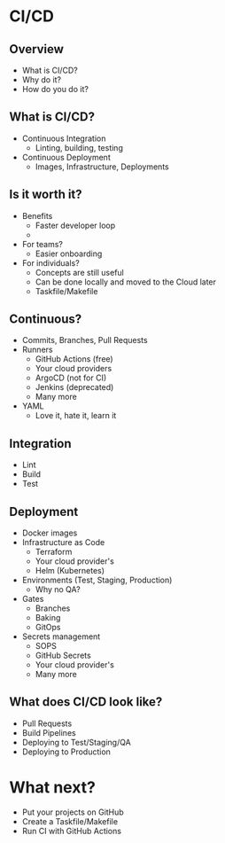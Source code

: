 # CI/CD

## Overview
* What is CI/CD?
* Why do it?
* How do you do it?

## What is CI/CD?
* Continuous Integration
  * Linting, building, testing
* Continuous Deployment
  * Images, Infrastructure, Deployments

## Is it worth it?
* Benefits
  * Faster developer loop
  * 
* For teams?
  * Easier onboarding
* For individuals?
  * Concepts are still useful
  * Can be done locally and moved to the Cloud later
  * Taskfile/Makefile

## Continuous?
* Commits, Branches, Pull Requests
* Runners
  * GitHub Actions (free)
  * Your cloud providers
  * ArgoCD (not for CI)
  * Jenkins (deprecated)
  * Many more
* YAML
  * Love it, hate it, learn it

## Integration
* Lint
* Build
* Test

## Deployment 
* Docker images
* Infrastructure as Code
  * Terraform 
  * Your cloud provider's
  * Helm (Kubernetes)
* Environments (Test, Staging, Production)
  * Why no QA?
* Gates
  * Branches
  * Baking
  * GitOps
* Secrets management
  * SOPS
  * GitHub Secrets
  * Your cloud provider's
  * Many more

## What does CI/CD look like?
* Pull Requests
* Build Pipelines
* Deploying to Test/Staging/QA
* Deploying to Production

# What next?
* Put your projects on GitHub
* Create a Taskfile/Makefile
* Run CI with GitHub Actions
